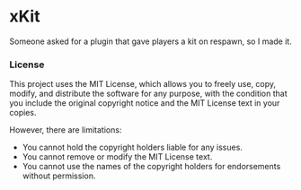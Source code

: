 # xKit

Someone asked for a plugin that gave players a kit on respawn, so I made it.

### License

This project uses the MIT License, which allows you to freely use, copy, modify, and distribute the software for any purpose, with the condition that you include the original copyright notice and the MIT License text in your copies.

However, there are limitations:
* You cannot hold the copyright holders liable for any issues.
* You cannot remove or modify the MIT License text.
* You cannot use the names of the copyright holders for endorsements without permission.
